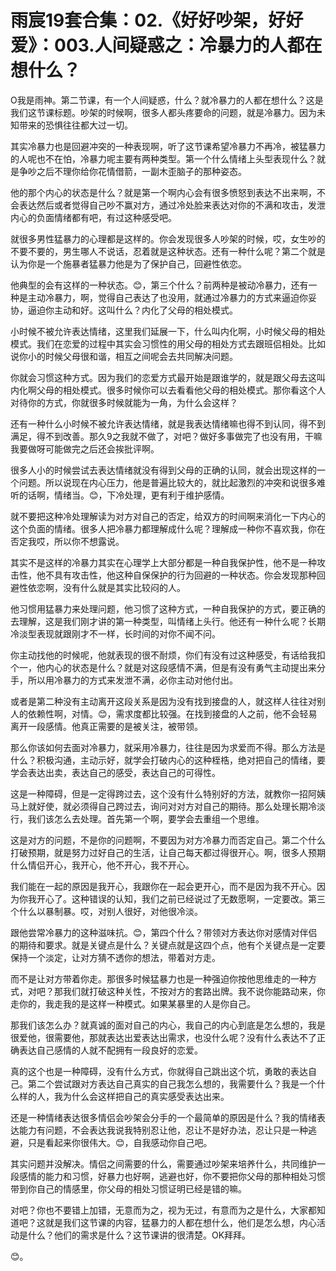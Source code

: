 # 雨宸19套合集：02.《好好吵架，好好爱》：003.人间疑惑之：冷暴力的人都在想什么？

O我是雨神。第二节课，有一个人间疑惑，什么？就冷暴力的人都在想什么？这是我们这节课标题。吵架的时候啊，很多人都头疼要命的问题，就是冷暴力。因为未知带来的恐惧往往都大过一切。

其实冷暴力也是回避冲突的一种表现啊，听了这节课希望冷暴力不再冷，被猛暴力的人呢也不在怕，冷暴力呢主要有两种类型。第一个什么情绪上头型表现什么？就是争吵之后不理你给你花情借箭，一副木歪脑子的那种姿态。

他的那个内心的状态是什么？就是第一个啊内心会有很多愤怒到表达不出来啊，不会表达然后或者觉得自己吵不赢对方，通过冷处脸来表达对你的不满和攻击，发泄内心的负面情绪都有吧，有过这种感受吧。

就很多男性猛暴力的心理都是这样的。你会发现很多人吵架的时候，哎，女生吵的不要不要的，男生哪人不说话，忍着就是这种状态。还有一种什么呢？第二个就是认为你是一个施暴者猛暴力他是为了保护自己，回避性依恋。

他典型的会有这样的一种状态。😊，第三个什么？前两种是被动冷暴力，还有一种是主动冷暴力，啊，觉得自己表达了也没用，就通过冷暴力的方式来逼迫你妥协，逼迫你主动和好。这叫什么？内化了父母的相处模式。

小时候不被允许表达情绪，这里我们延展一下，什么叫内化啊，小时候父母的相处模式。我们在恋爱的过程中其实会习惯性的用父母的相处方式去跟班侣相处。比如说你小的时候父母很和谐，相互之间呢会去共同解决问题。

你就会习惯这种方式。因为我们的恋爱方式最开始是跟谁学的，就是跟父母去这叫内化啊父母的相处模式。很多时候你可以去看看他父母的相处模式。那你看这个人对待你的方式，你就很多时候就能为一角，为什么会这样？

还有一种什么小时候不被允许表达情绪，就是我表达情绪嘛也得不到认同，得不到满足，得不到改善。那久9之我就不做了，对吧？做好多事做完了也没有用，干嘛我要做呀可能做完之后还会挨批评啊。

很多人小的时候尝试去表达情绪就没有得到父母的正确的认同，就会出现这样的一个问题。所以说现在内心压力，他是普遍比较大的，就比起激烈的冲突和说很多难听的话啊，情绪当。😊，下冷处理，更有利于维护感情。

就不要把这种冷处理解读为对方对自己的否定，给双方的时间啊来消化一下内心的这个负面的情绪。很多人把冷暴力都理解成什么呢？理解成一种你不喜欢我，你在否定我哎，所以你不想露说。

其实不是这样的冷暴力其实在心理学上大部分都是一种自我保护性，他不是一种攻击性，他不具有攻击性，他这种自保保护的行为回避的一种状态。你会发现那种回避性依恋啊，没有什么就是其实比较闷的人。

他习惯用猛暴力来处理问题，他习惯了这种方式，一种自我保护的方式，要正确的去理解，这是我们刚才讲的第一种类型，叫情绪上头行。他还有一种什么呢？长期冷淡型表现就跟刚才不一样，长时间的对你不闻不问。

你主动找他的时候呢，他就表现的很不耐烦，你们有没有过这种感受，有话给我扣个一，他内心的状态是什么？就是对这段感情不满，但是有没有勇气主动提出来分手，所以用冷暴力的方式来发泄不满，必你主动对他付出。

或者是第二种没有主动离开这段关系是因为没有找到接盘的人，就这样人往往对别人的依赖性啊，对情。😊，需求度都比较强。在找到接盘的人之前，他不会轻易离开一段感情。他真正需要的是被关注，被带领。

那么你该如何去面对冷暴力，就采用冷暴力，往往是因为求爱而不得。那么方法是什么？积极沟通，主动示好，就学会打破内心的这种桎梏，绝对把自己的情绪，要学会表达出卖，表达自己的感受，表达自己的可得性。

这是一种障碍，但是一定得跨过去，这个没有什么特别好的方法，就教你一招阿姨马上就好使，就必须得自己跨过去，询问对对方对自己的期待。那么处理长期冷淡行，我们该怎么去处理。首先第一个啊，要学会去重组一个思维。

这是对方的问题，不是你的问题啊，不要因为对方冷暴力而否定自己。第二个什么打破预期，就是努力过好自己的生活，让自己每天都过得很开心。啊，很多人预期什么情侣开心，我开心，他不开心，我不开心。

我们能在一起的原因是我开心，我跟你在一起会更开心，而不是因为我不开心。因为你我开心了。这种错误的认知，我们之前已经说过了无数愿啊，一定要改。第三个什么以暴制暴。哎，对别人很好，对他很冷淡。

跟他尝常冷暴力的这种滋味抗。😊，第四个什么？带领对方表达你对感情对伴侣的期待和要求。就是关键点是什么？关键点就是这四个点，他有个关键点是一定要保持一个淡定，让对方猜不透你的想法，带着对方走。

而不是让对方带着你走。那很多时候猛暴力也是一种强迫你按他思维走的一种方式，对吧？那我们就打破这种关性，不按对方的套路出牌。我不说你能路动来，你走你的，我走我的是这样一种模式。如果某暴里的人是你自己。

那我们该怎么办？就真诚的面对自己的内心，我自己的内心到底是怎么想的，我是很爱他，很需要他，那就表达出爱表达出需求，也没什么呢？没有什么表达不了正确表达自己感情的人就不配拥有一段良好的恋爱。

真的这个也是一种障碍，没有什么方式，你就得自己跳出这个坑，勇敢的表达自己。第二个尝试跟对方表达自己真实的自己我怎么想的，我需要什么？我是一个什么样的人，我为什么会这样把自己的真实感受表达出来。

还是一种情绪表达很多情侣会吵架会分手的一个最简单的原因是什么？我的情绪表达能力有问题，不会表达我说我特别忍让他，忍让不是好办法，忍让只是一种逃避，只是看起来你很伟大。😊，自我感动你自己吧。

其实问题并没解决。情侣之间需要的什么，需要通过吵架来培养什么，共同维护一段感情的能力和习惯，好暴力也好啊，逃避也好，你不要把你父母的那种相处习惯带到你自己的情感里，你父母的相处习惯证明已经是错的嘛。

对吧？你也不要错上加错，无意而为之，视为无过，有意而为之是什么，大家都知道吧？这就是我们这节课的内容，猛暴力的人都在想什么，他们是怎么想，内心活动是什么？他们的需求是什么？这节课讲的很清楚。OK拜拜。

😊。